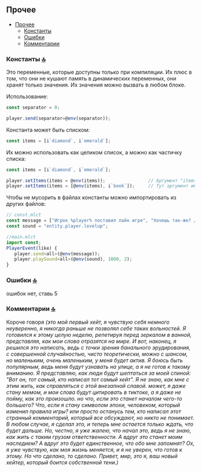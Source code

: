 ## Прочее

   - [Прочее](other.md)
     - [Константы](#)
     - [Ошибки](#)
     - [Комментарии](#)

### Константы [🔝](#прочее)
Это переменные, которые доступны только при компиляции. Их плюс в том, что они не кушают память в динамических переменных, они хранят только значения. Их значения можно вызвать в любом блоке.

Использование:
```js
const separator = 0;

player.send(separator=@env(separator));
```

Константа может быть списком:
```js
const items = [i`diamond`, i`emerald`];
```

Их можно использовать как целиком список, а можно как частичку списка:
```js
const items = [i`diamond`, i`emerald`];

player.setItems(items = @env(items));                // Аргумент "items" заполнился полностью списком из константы items
player.setItems(items = [@env(items), i`book`]);     // Тут аргумент имеет значение: [i`diamond`, i`emerald`, i`book`], то есть константа "развернулась"
```

Чтобы не мусорить в файлах константы можно импортировать из других файлов:
```js
// const.mlct
const message = ["Игрок %player% поставил лайк игре", "Хочешь так-же? /like"];
const sound = "entity.player.levelup";

//main.mlct
import const;
PlayerEvent(like) {
   player.send<all>(@env(message));
   player.playSound<all>(@env(sound), 1000, 2);
}

```

### Ошибки [🔝](#прочее)

ошибок нет, ставь 5

### Комментарии [🔝](#прочее)

Короче говоря *(это мой первый хейт, я чувствую себя немного неуверенно, я никогда раньше не позволял себе таких вольностей. Я готовился к этому целую неделю, репетируя перед зеркалом в ванной, представляя, как мои слова отразятся на мире. И вот, наконец, я решился это написать, ведь с точки зрения банального эрудирования, с совершенной случайностью, чисто теоретически, можно с шансом, но маленьким, очень маленьким, у меня будет актив. Я боюсь быть популярным, ведь меня будут узнавать на улице, а я не готов к такому вниманию. Я представляю, как люди будут шептаться за моей спиной: "Вот он, тот самый, кто написал тот самый хейт". Я не знаю, как мне с этим жить, как справляться с этой внезапной славой. может, я даже стану мемом, и мои слова будут цитировать в тиктоке, а я даже не пойму, как это произошло. но что, если это станет началом чего-то большего? Что, если я стану символом эпохи, человеком, который изменил правила игры? или просто останусь тем, кто написал этот странный комментарий, который все обсуждают, но никто не понимает. В любом случае, я сделал это, и теперь мне остается только ждать, что будет дальше. Но, честно, я уже жалею, что начал это, ведь я не знаю, как жить с таким грузом ответственности. А вдруг это станет моим наследием? А вдруг это будет единственное, что обо мне запомнят? Ох, я уже чувствую, как моя жизнь меняется, и я не уверен, что готов к этому. Но что сделано, то сделано. Привет, мир, это я, ваш новый хейтер, который боится собственной тени.)*
